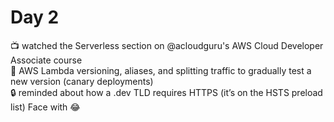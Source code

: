 # Day 2

📺 watched the Serverless section on @acloudguru's AWS Cloud Developer Associate course  
🚦 AWS Lambda versioning, aliases, and splitting traffic to gradually test a new version (canary deployments)  
🔒 reminded about how a .dev TLD requires HTTPS (it’s on the HSTS preload list) Face with 😂  